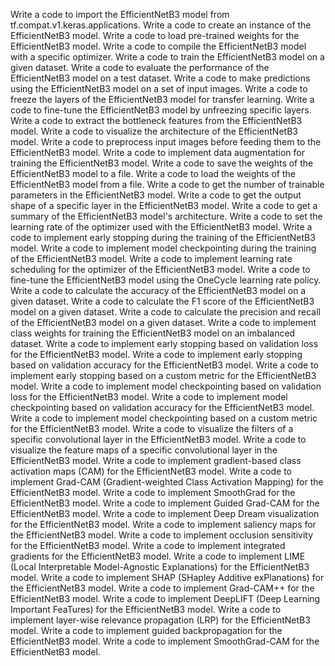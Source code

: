 Write a code to import the EfficientNetB3 model from tf.compat.v1.keras.applications.
Write a code to create an instance of the EfficientNetB3 model.
Write a code to load pre-trained weights for the EfficientNetB3 model.
Write a code to compile the EfficientNetB3 model with a specific optimizer.
Write a code to train the EfficientNetB3 model on a given dataset.
Write a code to evaluate the performance of the EfficientNetB3 model on a test dataset.
Write a code to make predictions using the EfficientNetB3 model on a set of input images.
Write a code to freeze the layers of the EfficientNetB3 model for transfer learning.
Write a code to fine-tune the EfficientNetB3 model by unfreezing specific layers.
Write a code to extract the bottleneck features from the EfficientNetB3 model.
Write a code to visualize the architecture of the EfficientNetB3 model.
Write a code to preprocess input images before feeding them to the EfficientNetB3 model.
Write a code to implement data augmentation for training the EfficientNetB3 model.
Write a code to save the weights of the EfficientNetB3 model to a file.
Write a code to load the weights of the EfficientNetB3 model from a file.
Write a code to get the number of trainable parameters in the EfficientNetB3 model.
Write a code to get the output shape of a specific layer in the EfficientNetB3 model.
Write a code to get a summary of the EfficientNetB3 model's architecture.
Write a code to set the learning rate of the optimizer used with the EfficientNetB3 model.
Write a code to implement early stopping during the training of the EfficientNetB3 model.
Write a code to implement model checkpointing during the training of the EfficientNetB3 model.
Write a code to implement learning rate scheduling for the optimizer of the EfficientNetB3 model.
Write a code to fine-tune the EfficientNetB3 model using the OneCycle learning rate policy.
Write a code to calculate the accuracy of the EfficientNetB3 model on a given dataset.
Write a code to calculate the F1 score of the EfficientNetB3 model on a given dataset.
Write a code to calculate the precision and recall of the EfficientNetB3 model on a given dataset.
Write a code to implement class weights for training the EfficientNetB3 model on an imbalanced dataset.
Write a code to implement early stopping based on validation loss for the EfficientNetB3 model.
Write a code to implement early stopping based on validation accuracy for the EfficientNetB3 model.
Write a code to implement early stopping based on a custom metric for the EfficientNetB3 model.
Write a code to implement model checkpointing based on validation loss for the EfficientNetB3 model.
Write a code to implement model checkpointing based on validation accuracy for the EfficientNetB3 model.
Write a code to implement model checkpointing based on a custom metric for the EfficientNetB3 model.
Write a code to visualize the filters of a specific convolutional layer in the EfficientNetB3 model.
Write a code to visualize the feature maps of a specific convolutional layer in the EfficientNetB3 model.
Write a code to implement gradient-based class activation maps (CAM) for the EfficientNetB3 model.
Write a code to implement Grad-CAM (Gradient-weighted Class Activation Mapping) for the EfficientNetB3 model.
Write a code to implement SmoothGrad for the EfficientNetB3 model.
Write a code to implement Guided Grad-CAM for the EfficientNetB3 model.
Write a code to implement Deep Dream visualization for the EfficientNetB3 model.
Write a code to implement saliency maps for the EfficientNetB3 model.
Write a code to implement occlusion sensitivity for the EfficientNetB3 model.
Write a code to implement integrated gradients for the EfficientNetB3 model.
Write a code to implement LIME (Local Interpretable Model-Agnostic Explanations) for the EfficientNetB3 model.
Write a code to implement SHAP (SHapley Additive exPlanations) for the EfficientNetB3 model.
Write a code to implement Grad-CAM++ for the EfficientNetB3 model.
Write a code to implement DeepLIFT (Deep Learning Important FeaTures) for the EfficientNetB3 model.
Write a code to implement layer-wise relevance propagation (LRP) for the EfficientNetB3 model.
Write a code to implement guided backpropagation for the EfficientNetB3 model.
Write a code to implement SmoothGrad-CAM for the EfficientNetB3 model.